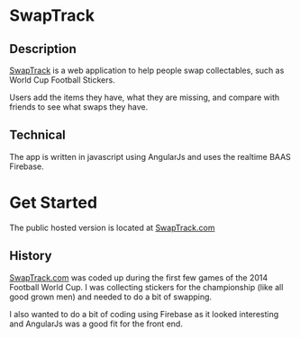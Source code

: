 # SwapTrack

## Description

[SwapTrack](http://swaptrack.com) is a web application to help people swap collectables, such as World Cup Football Stickers.

Users add the items they have, what they are missing, and compare with friends to see what swaps they have.


## Technical 

The app is written in javascript using AngularJs and uses the realtime BAAS Firebase.


# Get Started

The public hosted version is located at [SwapTrack.com](http://swaptrack.com)


## History

[SwapTrack.com](http://swaptrack.com) was coded up during the first few games of the 2014 Football World Cup.  I was collecting stickers for the championship (like all good grown men) and needed to do a bit of swapping.

I also wanted to do a bit of coding using Firebase as it looked interesting and AngularJs was a good fit for the front end.

